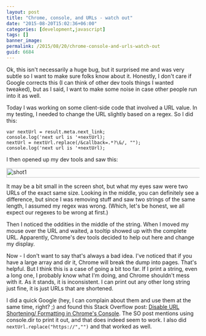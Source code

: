 ```yaml
---
layout: post
title: "Chrome, console, and URLs - watch out"
date: "2015-08-20T15:02:36+06:00"
categories: [development,javascript]
tags: []
banner_image: 
permalink: /2015/08/20/chrome-console-and-urls-watch-out
guid: 6684
---
```


Ok, this isn't necessarily a huge bug, but it surprised me and was very subtle so I want to make sure folks know about it. Honestly, I don't care if Google corrects this (I can think of other dev tools things I wanted tweaked), but as I said, I want to make some noise in case other people run into it as well.

<!--more-->

Today I was working on some client-side code that involved a URL value. In my testing, I needed to change the URL slightly based on a regex. So I did this:

<pre><code class="language-javascript">var nextUrl = result.meta.next_link;
console.log('next url is '+nextUrl);
nextUrl = nextUrl.replace(/&callback=.*?\&/, "");
console.log('next url is '+nextUrl);</code></pre>

I then opened up my dev tools and saw this:

<img src="https://static.raymondcamden.com/images/wp-content/uploads/2015/08/shot110.png" alt="shot1" width="750" height="25" class="aligncenter size-full wp-image-6685" />

It may be a bit small in the screen shot, but what my eyes saw were two URLs of the exact same size. Looking in the middle, you can definitely see a difference, but since I was removing stuff and saw two strings of the same length, I assumed my regex was wrong. (Which, let's be honest, we all expect our regexes to be wrong at first.) 

Then I noticed the oddities in the middle of the string. When I moved my mouse over the URL and waited, a tooltip showed up with the complete URL. Apparently, Chrome's dev tools decided to help out here and change my display.

Now - I don't want to say that's always a bad idea. I've noticed that if you have a large array and dir it, Chrome will break the dump into pages. That's helpful. But I think this is a case of going a bit too far. If I print a string, even a long one, I probably know what I'm doing, and Chrome shouldn't mess with it. As it stands, it is inconsistent. I can print out any other long string just fine, it is just URLs that are shortened.  

I did a quick Google (hey, I can complain about them and use them at the same time, right? ;) and found this Stack Overflow post: <a href="http://stackoverflow.com/questions/19184313/disable-url-shortening-formatting-in-chromes-console">Disable URL Shortening/ Formatting in Chrome's Console</a>. The SO post mentions using console.dir to print it out, and that does indeed seem to work. I also did <code>nextUrl.replace("https://","")</code> and that worked as well.